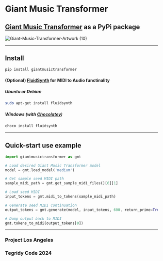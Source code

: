 # Giant Music Transformer
## [Giant Music Transformer](https://github.com/asigalov61/Giant-Music-Transformer) as a PyPi package

![Giant-Music-Transformer-Artwork (10)](https://github.com/user-attachments/assets/e532fed2-4aee-44ba-bd72-e3ad3a2a4e1b)

***

## Install

```sh
pip install giantmusictransformer
```

#### (Optional) [FluidSynth](https://github.com/FluidSynth/fluidsynth/wiki/Download) for MIDI to Audio functinality

##### Ubuntu or Debian

```sh
sudo apt-get install fluidsynth
```

##### Windows (with [Chocolatey](https://github.com/chocolatey/choco))

```sh
choco install fluidsynth
```

***

## Quick-start use example

```python
import giantmusictransformer as gmt

# Load desired Giant Music Transformer model
model = gmt.load_model('medium')

# Get sample seed MIDI path
sample_midi_path = gmt.get_sample_midi_files()[6][1]

# Load seed MIDI
input_tokens = gmt.midi_to_tokens(sample_midi_path)

# Generate seed MIDI continuation
output_tokens = gmt.generate(model, input_tokens, 600, return_prime=True)

# Dump output back to MIDI
gmt.tokens_to_midi(output_tokens[0])
```

***

### Project Los Angeles
### Tegridy Code 2024
